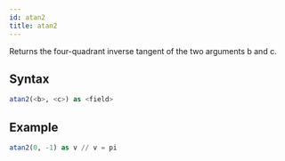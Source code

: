 ```yaml
---
id: atan2
title: atan2
---
```



Returns the four-quadrant inverse tangent of the two arguments b and c.

## Syntax

```sql
atan2(<b>, <c>) as <field>
```

## Example

```sql
atan2(0, -1) as v // v = pi
```
